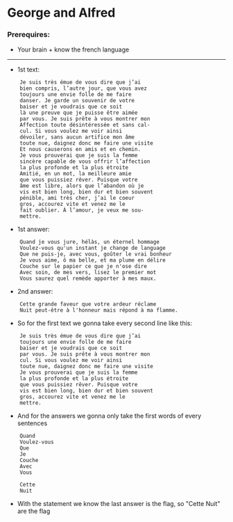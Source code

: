 # George and Alfred

### Prerequires:

- Your brain + know the french language

-----------------

- 1st text:

``` 
    Je suis très émue de vous dire que j’ai
    bien compris, l’autre jour, que vous avez
    toujours une envie folle de me faire
    danser. Je garde un souvenir de votre
    baiser et je voudrais que ce soit
    là une preuve que je puisse être aimée
    par vous. Je suis prête à vous montrer mon
    Affection toute désintéressée et sans cal-
    cul. Si vous voulez me voir ainsi
    dévoiler, sans aucun artifice mon âme
    toute nue, daignez donc me faire une visite
    Et nous causerons en amis et en chemin.
    Je vous prouverai que je suis la femme
    sincère capable de vous offrir l’affection
    la plus profonde et la plus étroite
    Amitié, en un mot, la meilleure amie
    que vous puissiez rêver. Puisque votre
    âme est libre, alors que l’abandon où je
    vis est bien long, bien dur et bien souvent
    pénible, ami très cher, j’ai le coeur
    gros, accourez vite et venez me le
    fait oublier. À l’amour, je veux me sou-
    mettre.
```

- 1st answer:

```
    Quand je vous jure, hélàs, un éternel hommage
    Voulez-vous qu'un instant je change de language
    Que ne puis-je, avec vous, goûter le vrai bonheur
    Je vous aime, ô ma belle, et ma plume en délire
    Couche sur le papier ce que je n'ose dire
    Avec soin, de mes vers, lisez le premier mot
    Vous saurez quel remède apporter à mes maux.
```

- 2nd answer: 

```
    Cette grande faveur que votre ardeur réclame
    Nuit peut-être à l'honneur mais répond à ma flamme.
```

- So for the first text we gonna take every second line like this:

```
    Je suis très émue de vous dire que j’ai
    toujours une envie folle de me faire
    baiser et je voudrais que ce soit
    par vous. Je suis prête à vous montrer mon
    cul. Si vous voulez me voir ainsi
    toute nue, daignez donc me faire une visite
    Je vous prouverai que je suis la femme
    la plus profonde et la plus étroite
    que vous puissiez rêver. Puisque votre
    vis est bien long, bien dur et bien souvent
    gros, accourez vite et venez me le
    mettre.
```

- And for the answers we gonna only take the first words of every sentences

```
    Quand
    Voulez-vous
    Que
    Je
    Couche
    Avec
    Vous
```

```
    Cette
    Nuit
```

- With the statement we know the last answer is the flag, so "Cette Nuit" are the flag
